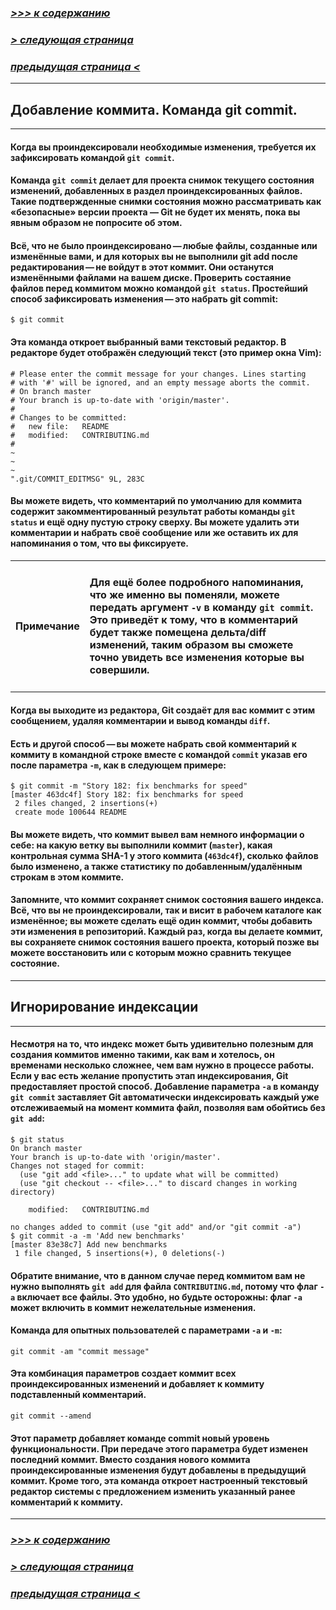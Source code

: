 ### [*>>> к содержанию*](./readme.md)
### [*> следующая страница*](./git_rm%26git_mv.md)
### [*предыдущая страница <*](./git_status%26git_log.md)

---

## **Добавление коммита. Команда git commit.**

---

#### Когда вы проиндексировали необходимые изменения, требуется их зафиксировать командой `git commit`.
#### Команда `git commit` делает для проекта снимок текущего состояния изменений, добавленных в раздел проиндексированных файлов. Такие подтвержденные снимки состояния можно рассматривать как «безопасные» версии проекта — Git не будет их менять, пока вы явным образом не попросите об этом.
#### Всё, что не было проиндексировано — любые файлы, созданные или изменённые вами, и для которых вы не выполнили git add после редактирования — **не войдут в этот коммит**. Они останутся изменёнными файлами на вашем диске. Проверить состаяние файлов перед коммитом можно командой `git status`. Простейший способ зафиксировать изменения — это набрать git commit:
```
$ git commit
```
#### Эта команда откроет выбранный вами текстовый редактор. В редакторе будет отображён следующий текст (это пример окна Vim):
```
# Please enter the commit message for your changes. Lines starting
# with '#' will be ignored, and an empty message aborts the commit.
# On branch master
# Your branch is up-to-date with 'origin/master'.
#
# Changes to be committed:
#	new file:   README
#	modified:   CONTRIBUTING.md
#
~
~
~
".git/COMMIT_EDITMSG" 9L, 283C
```
#### Вы можете видеть, что комментарий по умолчанию для коммита содержит закомментированный результат работы команды `git status` и ещё одну пустую строку сверху. Вы можете удалить эти комментарии и набрать своё сообщение или же оставить их для напоминания о том, что вы фиксируете.

<table>
    <tr>
        <td> <h4> <strong> Примечание </strong> </h4> </td>
        <td> <h4> Для ещё более подробного напоминания, что же именно вы поменяли, можете передать аргумент <code>-v</code> в команду <code>git commit</code>. Это приведёт к тому, что в комментарий будет также помещена дельта/diff изменений, таким образом вы сможете точно увидеть все изменения которые вы совершили. </h4> </td>
    </tr>
</table>

#### Когда вы выходите из редактора, Git создаёт для вас коммит с этим сообщением, удаляя комментарии и вывод команды `diff`.
#### Есть и другой способ — вы можете набрать свой комментарий к коммиту в командной строке вместе с командой `commit` указав его после параметра `-m`, как в следующем примере:
```
$ git commit -m "Story 182: fix benchmarks for speed"
[master 463dc4f] Story 182: fix benchmarks for speed
 2 files changed, 2 insertions(+)
 create mode 100644 README
 ```
#### Вы можете видеть, что коммит вывел вам немного информации о себе: на какую ветку вы выполнили коммит (`master`), какая контрольная сумма SHA-1 у этого коммита (`463dc4f`), сколько файлов было изменено, а также статистику по добавленным/удалённым строкам в этом коммите.
#### Запомните, что коммит сохраняет снимок состояния вашего индекса. Всё, что вы не проиндексировали, так и висит в рабочем каталоге как изменённое; вы можете сделать ещё один коммит, чтобы добавить эти изменения в репозиторий. Каждый раз, когда вы делаете коммит, вы сохраняете снимок состояния вашего проекта, который позже вы можете восстановить или с которым можно сравнить текущее состояние.

---

## **Игнорирование индексации**

---

#### Несмотря на то, что индекс может быть удивительно полезным для создания коммитов именно такими, как вам и хотелось, он временами несколько сложнее, чем вам нужно в процессе работы. Если у вас есть желание пропустить этап индексирования, Git предоставляет простой способ. Добавление параметра `-a` в команду `git commit` заставляет Git автоматически индексировать каждый уже отслеживаемый на момент коммита файл, позволяя вам обойтись без `git add`:
```
$ git status
On branch master
Your branch is up-to-date with 'origin/master'.
Changes not staged for commit:
  (use "git add <file>..." to update what will be committed)
  (use "git checkout -- <file>..." to discard changes in working directory)

    modified:   CONTRIBUTING.md

no changes added to commit (use "git add" and/or "git commit -a")
$ git commit -a -m 'Add new benchmarks'
[master 83e38c7] Add new benchmarks
 1 file changed, 5 insertions(+), 0 deletions(-)
```
#### Обратите внимание, что в данном случае перед коммитом вам не нужно выполнять `git add` для файла `CONTRIBUTING.md`, потому что флаг `-a` включает все файлы. Это удобно, но будьте осторожны: флаг `-a` может включить в коммит нежелательные изменения.
#### Команда для опытных пользователей с параметрами `-a` и `-m`:
```
git commit -am "commit message"
```
#### Эта комбинация параметров создает коммит всех проиндексированных изменений и добавляет к коммиту подставленный комментарий.
```
git commit --amend
```
#### Этот параметр добавляет команде commit новый уровень функциональности. При передаче этого параметра будет изменен последний коммит. Вместо создания нового коммита проиндексированные изменения будут добавлены в предыдущий коммит. Кроме того, эта команда откроет настроенный текстовый редактор системы с предложением изменить указанный ранее комментарий к коммиту.

---

### [*>>> к содержанию*](./readme.md)
### [*> следующая страница*](./git_rm%26git_mv.md)
### [*предыдущая страница <*](./git_status%26git_log.md)